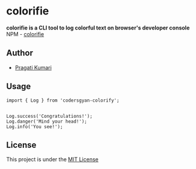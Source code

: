 # colorifie
**colorifie is a CLI tool to log colorful text on browser's developer console**
</br>
NPM - [colorifie](https://www.npmjs.com/package/colorifie)


## Author
- [Pragati Kumari](https://github.com/Pragati1419)


##  Usage
````
import { Log } from 'codersgyan-colorify';


Log.success('Congratulations!');
Log.danger('Mind your head!');
Log.info('You see!');

````````


## License
This project is under the [MIT License](https://choosealicense.com/licenses/mit/)
